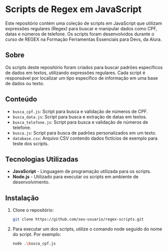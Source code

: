 # Scripts de Regex em JavaScript

Este repositório contém uma coleção de scripts em JavaScript que utilizam expressões regulares (Regex) para buscar e manipular dados como CPF, datas e números de telefone. Os scripts foram desenvolvidos durante o curso de REGEX na Formação Ferramentas Essenciais para Devs, da Alura.

## Sobre

Os scripts deste repositório foram criados para buscar padrões específicos de dados em textos, utilizando expressões regulares. Cada script é responsável por localizar um tipo específico de informação em uma base de dados ou texto.
## Conteúdo

- `busca_cpf.js`: Script para busca e validação de números de CPF.
- `busca_data.js`: Script para busca e extração de datas em textos.
- `busca_telefone.js`: Script para busca e validação de números de telefone.
- `busca.js`: Script para busca de padrões personalizados em um texto.
- `database.csv`: Arquivo CSV contendo dados fictícios de exemplo para teste dos scripts.

## Tecnologias Utilizadas

- **JavaScript** - Linguagem de programação utilizada para os scripts.
- **Node.js** - Utilizado para executar os scripts em ambiente de desenvolvimento.

## Instalação

1. Clone o repositório:
   ```sh
   git clone https://github.com/seu-usuario/regex-scripts.git

2. Para executar um dos scripts, utilize o comando node seguido do nome do script. Por exemplo:
    ```sh
    node .\busca_cpf.js
